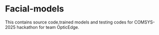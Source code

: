 # Facial-models
This contains source code,trained models and testing codes for COMSYS-2025 hackathon for team OpticEdge.